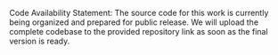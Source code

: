 Code Availability Statement:
The source code for this work is currently being organized and prepared for public release. We will upload the complete codebase to the provided repository link as soon as the final version is ready.
